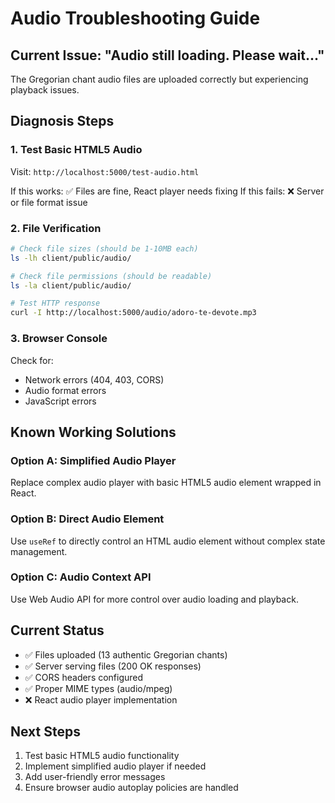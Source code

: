 # Audio Troubleshooting Guide

## Current Issue: "Audio still loading. Please wait..."

The Gregorian chant audio files are uploaded correctly but experiencing playback issues.

## Diagnosis Steps

### 1. Test Basic HTML5 Audio
Visit: `http://localhost:5000/test-audio.html`

If this works: ✅ Files are fine, React player needs fixing
If this fails: ❌ Server or file format issue

### 2. File Verification
```bash
# Check file sizes (should be 1-10MB each)
ls -lh client/public/audio/

# Check file permissions (should be readable)
ls -la client/public/audio/

# Test HTTP response
curl -I http://localhost:5000/audio/adoro-te-devote.mp3
```

### 3. Browser Console
Check for:
- Network errors (404, 403, CORS)
- Audio format errors
- JavaScript errors

## Known Working Solutions

### Option A: Simplified Audio Player
Replace complex audio player with basic HTML5 audio element wrapped in React.

### Option B: Direct Audio Element
Use `useRef` to directly control an HTML audio element without complex state management.

### Option C: Audio Context API
Use Web Audio API for more control over audio loading and playback.

## Current Status

- ✅ Files uploaded (13 authentic Gregorian chants)
- ✅ Server serving files (200 OK responses)
- ✅ CORS headers configured
- ✅ Proper MIME types (audio/mpeg)
- ❌ React audio player implementation

## Next Steps

1. Test basic HTML5 audio functionality
2. Implement simplified audio player if needed
3. Add user-friendly error messages
4. Ensure browser audio autoplay policies are handled